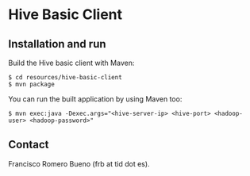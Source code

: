 # Hive Basic Client

## Installation and run
Build the Hive basic client with Maven:

    $ cd resources/hive-basic-client
    $ mvn package

You can run the built application by using Maven too:

    $ mvn exec:java -Dexec.args="<hive-server-ip> <hive-port> <hadoop-user> <hadoop-password>"

## Contact

Francisco Romero Bueno (frb at tid dot es).

